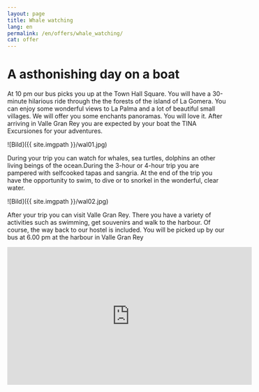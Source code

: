 ```yaml
---
layout: page
title: Whale watching
lang: en
permalink: /en/offers/whale_watching/
cat: offer
---
```


# A asthonishing day on a boat 

At 10 pm our bus picks you up at the Town Hall Square. You will have a 30-minute hilarious ride through the the forests of the island of La Gomera. You can enjoy some wonderful views to La Palma and a lot of beautiful small villages. We will offer you some enchants panoramas. You will love it. After arriving in Valle Gran Rey you are expected by your boat the TINA Excursiones for your adventures.

![Bild]({{ site.imgpath }}/wal01.jpg)

During your trip you can watch for whales, sea turtles, dolphins an other living beings of the ocean.During the 3-hour or 4-hour trip you are pampered with selfcooked tapas and sangria. At the end of the trip you have the opportunity to swim, to dive or to snorkel in the wonderful, clear water. 

![Bild]({{ site.imgpath }}/wal02.jpg)

After your trip you can visit Valle Gran Rey. There you have a variety of activities such as swimming, get souvenirs and walk to the harbour. Of course, the way back to our hostel is included. You will be picked up by our bus at 6.00 pm at the harbour in Valle Gran Rey

<iframe width="560" height="315" src="https://www.youtube.com/embed/Ca5mM3qKAUQ" frameborder="0" allowfullscreen></iframe>

